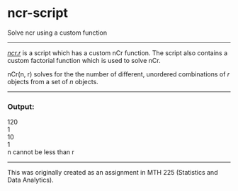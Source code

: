 # ncr-script
Solve ncr using a custom function

---

[*ncr.r*](https://github.com/magarenzo/ncr-script/blob/master/ncr.r) is a script which has a custom nCr function. The script also contains a custom factorial function which is used to solve nCr.

nCr(n, r) solves for the the number of different, unordered combinations of *r* objects from a set of *n* objects.

---

<h3>Output:</h3>

120<br>1<br>10<br>1<br>n cannot be less than r

---

This was originally created as an assignment in MTH 225 (Statistics and Data Analytics).
